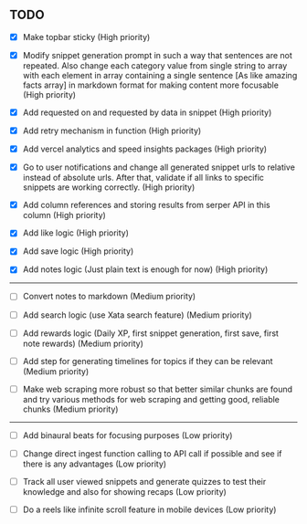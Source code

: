 ## TODO

- [X] Make topbar sticky (High priority)

- [X] Modify snippet generation prompt in such a way that sentences are not repeated. Also change each category value from single string to array with each element in array containing a single sentence [As like amazing facts array] in markdown format for making content more focusable (High priority)
  
- [X] Add requested on and requested by data in snippet (High priority)

- [X] Add retry mechanism in function (High priority)

- [X] Add vercel analytics and speed insights packages (High priority)

- [X] Go to user notifications and change all generated snippet urls to relative instead of absolute urls. After that, validate if all links to specific snippets are working correctly. (High priority)

- [X] Add column references and storing results from serper API in this column (High priority)

- [X] Add like logic (High priority)
  
- [X] Add save logic (High priority)

- [X] Add notes logic (Just plain text is enough for now) (High priority)

---

- [ ] Convert notes to markdown (Medium priority)
  
- [ ] Add search logic (use Xata search feature) (Medium priority)

- [ ] Add rewards logic (Daily XP, first snippet generation, first save, first note rewards) (Medium priority)
 
- [ ] Add step for generating timelines for topics if they can be relevant (Medium priority)

- [ ] Make web scraping more robust so that better similar chunks are found and try various methods for web scraping and getting good, reliable chunks (Medium priority)

---

- [ ] Add binaural beats for focusing purposes (Low priority)
  
- [ ] Change direct ingest function calling to API call if possible and see if there is any advantages (Low priority)

- [ ] Track all user viewed snippets and generate quizzes to test their knowledge and also for showing recaps (Low priority)

- [ ] Do a reels like infinite scroll feature in mobile devices (Low priority)